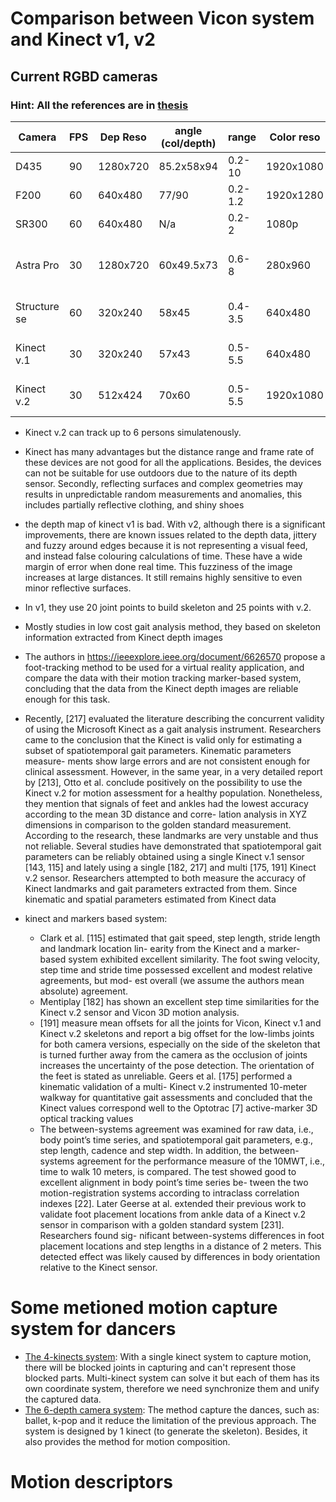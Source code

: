 # Comparison between Vicon system and Kinect v1, v2
## Current RGBD cameras
### Hint: All the references are in [thesis](/documents/reference_thesis/thesis_after_reviews_Khokhlova.pdf)

| Camera  	| FPS	 | Dep Reso  | angle (col/depth) | range	| Color reso  | OS	    | Sofware		        | Price		|
| ------- 	| ------ | --------- | ----------------- | ------------ | ----------- | ----------- | ------------------------  | ------------- |
| D435    	| 90   	 | 1280x720  | 85.2x58x94	 | 0.2-10	| 1920x1080   | Win8 +      | SDK Real Sense v2		| 170$		|
| F200    	| 60	 | 640x480   | 77/90		 | 0.2-1.2	| 1920x1280   |	Win8 +	    | SDK Real Sense		|		|
| SR300   	| 60     | 640x480   | N/a		 | 0.2-2	| 1080p	      |	Win10	    | SDK Real Sense		|		|
| Astra Pro   	| 30	 | 1280x720  | 60x49.5x73	 | 0.6-8	| 280x960     | Win,Linux   | Orbbec Astra SDK + OpenNI	| 149.99	|
| Structure se  | 60	 | 320x240   | 58x45		 | 0.4-3.5	| 640x480     | MAC,Win     | Window SDK, OpenNI	| 379+		|
| Kinect v.1    | 30	 | 320x240   | 57x43		 | 0.5-5.5	| 640x480     |	Win7+,Linux | Microsoft SDK, OpenNI	|		|
| Kinect v.2    | 30	 | 512x424   | 70x60		 | 0.5-5.5	| 1920x1080   | Win8+       | Microsoft SDK, OpenNI	|		|

- Kinect v.2 can track up to 6 persons simulatenously.

- Kinect has many advantages but the distance range and frame rate of these devices are not good for all the applications. Besides,
 the devices can not be suitable for use outdoors due to the nature of its depth sensor. Secondly, reflecting surfaces and complex geometries may results in unpredictable random measurements and anomalies, this includes partially reflective clothing, and shiny shoes

- the depth map of kinect v1 is bad. With v2, although there is a significant improvements, there are known issues related to the depth data, jittery and fuzzy around edges because it is not representing a visual feed, and instead false colouring calculations of time. These have a wide margin of error when done real time. This fuzziness of the image increases at large distances. It still remains highly sensitive to even minor reflective surfaces.

- In v1, they use 20 joint points to build skeleton and 25 points with v.2. 

- Mostly studies in low cost gait analysis method, they based on skeleton information extracted from Kinect depth images
- The authors in https://ieeexplore.ieee.org/document/6626570 propose a foot-tracking method to be used for a virtual reality application,
and compare the data with their motion tracking marker-based system, concluding that the data
from the Kinect depth images are reliable enough for this task.

- Recently, [217] evaluated the literature describing the concurrent validity of using the Microsoft
Kinect as a gait analysis instrument. Researchers came to the conclusion that the Kinect is valid
only for estimating a subset of spatiotemporal gait parameters. Kinematic parameters measure-
ments show large errors and are not consistent enough for clinical assessment. However, in the
same year, in a very detailed report by [213], Otto et al. conclude positively on the possibility to
use the Kinect v.2 for motion assessment for a healthy population. Nonetheless, they mention that
signals of feet and ankles had the lowest accuracy according to the mean 3D distance and corre-
lation analysis in XYZ dimensions in comparison to the golden standard measurement. According
to the research, these landmarks are very unstable and thus not reliable.
Several studies have demonstrated that spatiotemporal gait parameters can be reliably obtained
using a single Kinect v.1 sensor [143, 115] and lately using a single [182, 217] and multi [175, 191]
Kinect v.2 sensor. Researchers attempted to both measure the accuracy of Kinect landmarks
and gait parameters extracted from them. Since kinematic and spatial parameters estimated
from Kinect data

- kinect and markers based system:
	- Clark et al. [115] estimated that gait speed, step length, stride length and landmark location lin-
	earity from the Kinect and a marker-based system exhibited excellent similarity. The foot swing
	velocity, step time and stride time possessed excellent and modest relative agreements, but mod-
	est overall (we assume the authors mean absolute) agreement.
	- Mentiplay [182] has shown an excellent step time similarities for the
	Kinect v.2 sensor and Vicon 3D motion analysis.
	- [191] measure mean offsets for all the joints
	for Vicon, Kinect v.1 and Kinect v.2 skeletons and report a big offset for the low-limbs joints for
	both camera versions, especially on the side of the skeleton that is turned further away from the
	camera as the occlusion of joints increases the uncertainty of the pose detection. The orientation
	of the feet is stated as unreliable. Geers et al. [175] performed a kinematic validation of a multi-
	Kinect v.2 instrumented 10-meter walkway for quantitative gait assessments and concluded that
	the Kinect values correspond well to the Optotrac [7] active-marker 3D optical tracking values
 	- The between-systems agreement was examined for raw data, i.e., body point’s time series, and
	spatiotemporal gait parameters, e.g., step length, cadence and step width. In addition, the
	between-systems agreement for the performance measure of the 10MWT, i.e., time to walk 10
	meters, is compared. The test showed good to excellent alignment in body point’s time series be-
	tween the two motion-registration systems according to intraclass correlation indexes [22]. Later
	Geerse at al. extended their previous work to validate foot placement locations from ankle data of
	a Kinect v.2 sensor in comparison with a golden standard system [231]. Researchers found sig-
	nificant between-systems differences in foot placement locations and step lengths in a distance of
	2 meters. This detected effect was likely caused by differences in body orientation relative to the
	Kinect sensor.
# Some metioned motion capture system for dancers
- [The 4-kinects system](/documents/papers/kinect/e54af132c7bfb73e69de0587fe44ced8919a.pdf): With a single kinect system to capture motion, there will be blocked joints in capturing and can't represent those blocked parts. Multi-kinect system can
solve it but each of them has its own coordinate system, therefore we need synchronize them and unify the captured data.
- [The 6-depth camera system](/documents/papers/kinect/1550147717696083.pdf): The method capture the dances, such as: ballet, 
k-pop and it reduce the limitation of the previous approach. The system is designed by 1 kinect (to generate the skeleton). Besides, it also provides the method for motion composition.
# Motion descriptors

